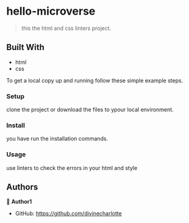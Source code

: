 
# hello-microverse

> this the html and css linters project.


## Built With

- html
- css

To get a local copy up and running follow these simple example steps.



### Setup 
clone the project or download the files to ypour local environment.

### Install
you have run the installation commands.

### Usage 
use linters to check the errors in your html and style 





## Authors

👤 **Author1**

- GitHub: https://github.com/divinecharlotte

